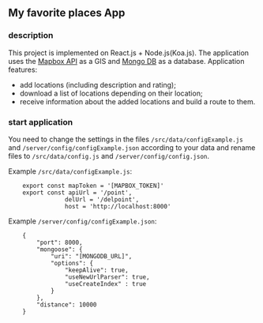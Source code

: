 ## My favorite places App
### description
This project is implemented on React.js + Node.js(Koa.js). The application uses the [Mapbox API](https://www.mapbox.com/) as a GIS and [Mongo DB](https://www.mongodb.com/) as a database. Application features:
- add locations (including description and rating);
- download a list of locations depending on their location;
- receive information about the added locations and build a route to them.
### start application 
You need to change the settings in the files `/src/data/configExample.js` and `/server/config/configExample.json` according to your data and rename files to `/src/data/config.js` and `/server/config/config.json`.

Example `/src/data/configExample.js`:
```
    export const mapToken = '[MAPBOX_TOKEN]'
    export const apiUrl = '/point',
                delUrl = '/delpoint',
                host = 'http://localhost:8000'
```

Example `/server/config/configExample.json`:
```
    {
        "port": 8000,
        "mongoose": {
            "uri": "[MONGODB_URL]",
            "options": {
                "keepAlive": true,
                "useNewUrlParser": true,
                "useCreateIndex" : true
            }
        },
        "distance": 10000
    }
```
